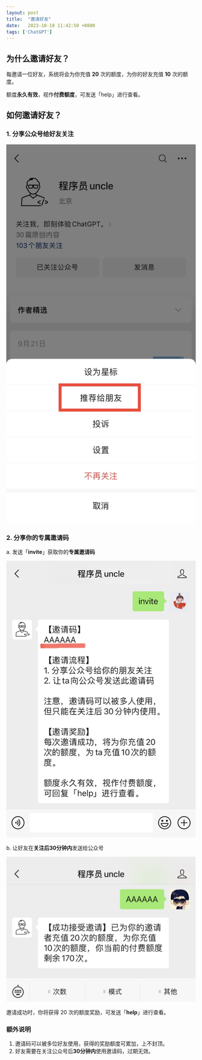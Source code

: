 ```yaml
---
layout: post
title:  "邀请好友"
date:   2023-10-18 11:42:50 +0800
tags: ['ChatGPT']
---
```


## 为什么邀请好友？
每邀请一位好友，系统将会为你充值 **20** 次的额度，为你的好友充值 **10** 次的额度。

额度**永久有效**，视作**付费额度**，可发送「help」进行查看。

## 如何邀请好友？
### 1. 分享公众号给好友关注
![](/assets/invitation-uncle/share_uncle.jpg)
### 2. 分享你的专属邀请码
a. 发送「**invite**」获取你的**专属邀请码**

![](/assets/invitation-uncle/invite_keyword.jpg)

b. 让好友在**关注后30分钟内**发送给公众号

![](/assets/invitation-uncle/invite_success.jpeg)

邀请成功时，你将获得 20 次的额度奖励，可发送「**help**」进行查看。

### 额外说明
1. 邀请码可以被多位好友使用，获得的奖励额度可累加，上不封顶。
2. 好友需要在关注公众号后**30分钟内**使用邀请码，过期无效。